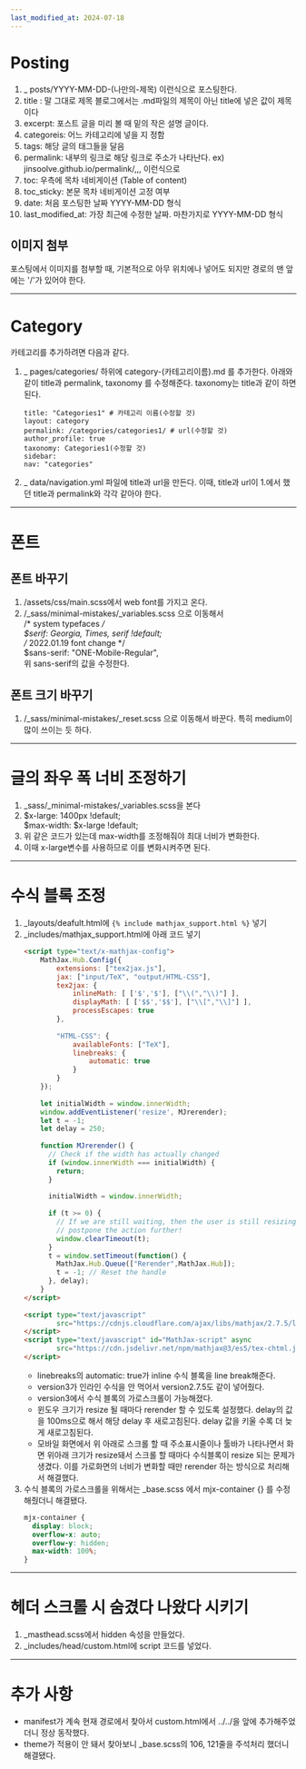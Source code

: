 ```yaml
---
last_modified_at: 2024-07-18
---
```

# Posting

1. _ posts/YYYY-MM-DD-(나만의-제목) 이런식으로 포스팅한다.
2. title : 말 그대로 제목 블로그에서는 .md파일의 제목이 아닌 title에 넣은 값이 제목이다
3. excerpt: 포스트 글을 미리 볼 때 밑의 작은 설명 글이다.
4. categoreis: 어느 카테고리에 넣을 지 정함
5. tags: 해당 글의 태그들을 달음
6. permalink: 내부의 링크로 해당 링크로 주소가 나타난다. 
	ex) jinsoolve.github.io/permalink/,,, 이런식으로
7. toc: 우측에 목차 네비게이션 (Table of content)
8. toc_sticky: 본문 목차 네비게이션 고정 여부
9. date: 처음 포스팅한 날짜 YYYY-MM-DD 형식
10. last_modified_at: 가장 최근에 수정한 날짜. 마찬가지로 YYYY-MM-DD 형식

## 이미지 첨부
포스팅에서 이미지를 첨부할 때, 기본적으로 아무 위치에나 넣어도 되지만 경로의 맨 앞에는 '/'가 있어야 한다.

---

# Category
카테고리를 추가하려면 다음과 같다.
1. _ pages/categories/ 하위에 category-(카테고리이름).md 를 추가한다.
	아래와 같이 title과 permalink, taxonomy 를 수정해준다.
	taxonomy는 title과 같이 하면 된다.
	```
	title: "Categories1" # 카테고리 이름(수정할 것)
	layout: category
	permalink: /categories/categories1/ # url(수정할 것)
	author_profile: true
	taxonomy: Categories1(수정할 것)
	sidebar:
	nav: "categories"
	```
2. _ data/navigation.yml 파일에 title과 url을 만든다.
	이때, title과 url이 1.에서 했던 title과 permalink와 각각 같아야 한다.

---
# 폰트

## 폰트 바꾸기
1. /assets/css/main.scss에서 web font를 가지고 온다. 
2. /\_sass/minimal-mistakes/\_variables.scss 으로 이동해서  
   /* system typefaces */  
   $serif: Georgia, Times, serif !default;  
   /* 2022.01.19 font change */  
   $sans-serif: "ONE-Mobile-Regular",  
	위 sans-serif의 값을 수정한다.

## 폰트 크기 바꾸기
1. /\_sass/minimal-mistakes/\_reset.scss 으로 이동해서 바꾼다. 특히 medium이 많이 쓰이는 듯 하다.

---
# 글의 좌우 폭 너비 조정하기
1. \_sass/_minimal-mistakes/_variables.scss을 본다
2. \$x-large: 1400px !default;  
   $max-width: $x-large !default;
3. 위 같은 코드가 있는데 max-width를 조정해줘야 최대 너비가 변화한다.   
4. 이때 x-large변수를 사용하므로 이를 변화시켜주면 된다.

---
# 수식 블록 조정
1. \_layouts/deafult.html에 `{% include mathjax_support.html %}` 넣기
2. \_includes/mathjax_support.html에 아래 코드 넣기
	```html
	<script type="text/x-mathjax-config">  
	    MathJax.Hub.Config({  
	        extensions: ["tex2jax.js"],  
	        jax: ["input/TeX", "output/HTML-CSS"],  
	        tex2jax: {  
	            inlineMath: [ ['$','$'], ["\\(","\\)"] ],  
	            displayMath: [ ['$$','$$'], ["\\[","\\]"] ],  
	            processEscapes: true  
	        },  
	  
	        "HTML-CSS": {  
	            availableFonts: ["TeX"],  
	            linebreaks: {  
	                automatic: true  
	            }  
	        }  
	    });  
	  
	    let initialWidth = window.innerWidth;  
	    window.addEventListener('resize', MJrerender);  
	    let t = -1;  
	    let delay = 250;  
	  
	    function MJrerender() {  
	      // Check if the width has actually changed  
	      if (window.innerWidth === initialWidth) {  
	        return;  
	      }  
	  
	      initialWidth = window.innerWidth;  
	  
	      if (t >= 0) {  
	        // If we are still waiting, then the user is still resizing =>  
	        // postpone the action further!  
	        window.clearTimeout(t);  
	      }  
	      t = window.setTimeout(function() {  
	        MathJax.Hub.Queue(["Rerender",MathJax.Hub]);  
	        t = -1; // Reset the handle  
	      }, delay);  
	    }  
	</script>  
	  
	<script type="text/javascript"  
	        src="https://cdnjs.cloudflare.com/ajax/libs/mathjax/2.7.5/latest.js?config=TeX-AMS_HTML-full,Safe,https://DOMAIN/config.js">  
	</script>  
	<script type="text/javascript" id="MathJax-script" async  
	        src="https://cdn.jsdelivr.net/npm/mathjax@3/es5/tex-chtml.js">  
	</script>
	```
	- linebreaks의 automatic: true가 inline 수식 블록을 line break해준다.
	- version3가 인라인 수식을 안 먹어서 version2.7.5도 같이 넣어줬다.
	- version3에서 수식 블록의 가로스크롤이 가능해졌다.
	- 윈도우 크기가 resize 될 때마다 rerender 할 수 있도록 설정했다. delay의 값을 100ms으로 해서 해당 delay 후 새로고침된다. delay 값을 키울 수록 더 늦게 새로고침된다.
	- 모바일 화면에서 위 아래로 스크롤 할 때 주소표시줄이나 툴바가 나타나면서 화면 위아래 크기가 resize돼서 스크롤 할 때마다 수식블록이 resize 되는 문제가 생겼다. 이를 가로화면의 너비가 변화할 때만 rerender 하는 방식으로 처리해서 해결했다.
1. 수식 블록의 가로스크롤을 위해서는 \_base.scss 에서 mjx-container {} 를 수정해줬더니 해결됐다.
	```scss
	mjx-container {  
	  display: block;  
	  overflow-x: auto;  
	  overflow-y: hidden;  
	  max-width: 100%;  
	}
	```


---
# 헤더 스크롤 시 숨겼다 나왔다 시키기
1. \_masthead.scss에서 hidden 속성을 만들었다.
2. \_includes/head/custom.html에 script 코드를 넣었다.


---
# 추가 사항
- manifest가 계속 현재 경로에서 찾아서 custom.html에서 ../../을 앞에 추가해주었더니 정상 동작했다.  
- theme가 적용이 안 돼서 찾아보니 \_base.scss의 106, 121줄을 주석처리 했더니 해결됐다.

